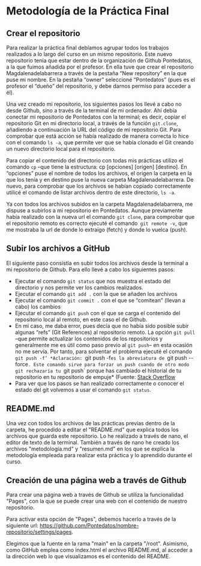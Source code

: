 # **Metodología de la Práctica Final**

## **Crear el repositorio**

Para realizar la práctica final debíamos agrupar todos los trabajos realizados a lo largo del curso en un mismo repositorio. Este nuevo repositorio tenía que estar dentro de la organización de Github Pontedatos, a la que fuimos añadida por el profesor. En ella tuve que crear el repositorio Magdalenadelabarrera a través de la pestaña “New repository” en la que puse mi nombre. En la pestaña “owner” seleccioné “Pontedatos” (pues es el profesor el “dueño” del repositorio, y debe darnos permiso para acceder a él).

Una vez creado mi repositorio, los siguientes pasos los llevé a cabo no desde Github, sino a través de la terminal de mi ordenador. Ahí debía conectar mi repositorio de Pontedatos con la terminal; es decir, copiar el repositorio Git en mi directorio local, a través de la función `git.clone`, añadiendo a continuación la URL del código de mi repositorio Git. Para comprobar que está acción se había realizado de manera correcta lo hice con el comando `ls -a`, que permite ver que se había clonado el Git creando un nuevo directorio local para el repositorio.

Para copiar el contenido del directorio con todas mis prácticas utilizo el comando `cp` –que tiene la estructura: cp [opciones] [origen] [destino]. En “opciones” puse el nombre de todos los archivos, el origen la carpeta en la que los tenía y en destino puse la nueva carpeta Magdalenadelabarrera. De nuevo, para comprobar que los archivos se habían copiado correctamente utilicé el comando de listar archivos dentro de este directorio, `ls -a`.

Ya con todos los archivos subidos en la carpeta Magdalenadelabarrera, me dispuse a subirlos a mi repositorio en Pontedatos. Aunque previamente había realizado con la nueva url el comando `git clone`, para comprobar que el repositorio remoto es correcto ejecuté el comando` git remote -v`, que me mostraba la url de donde lo extraigo (fetch) y donde lo vuelca (push). 

## **Subir los archivos a GitHub**

El siguiente paso consistía en subir todos los archivos desde la terminal a mi repositorio de Github. Para ello llevé a cabo los siguientes pasos:

- Ejecutar el comando `git status` que nos muestra el estado del directorio y nos permite ver los cambios realizados.
- Ejecutar el comando `git add .` con la que se añaden los archivos
- Ejecutar el comando `git commit .` con el que se “comitean” (llevan a cabo) los cambios
- Ejecutar el comando `git push` con el que se carga el contenido del repositorio local al remoto, en este caso el de Github.
- En mi caso, me daba error, pues decía que no había sido posible subir algunas “refs” (Git References) al repositorio remoto. La opción `git pull` –que permite actualizar los contenidos de los repositorios y generalmente me es útil como paso previo al `git push`– en esta ocasión no me servía. Por tanto, para solventar el problema ejecuté el comando `git push -f’
*Aclaración: `git push -f`es la abreviatura de `git push --force`. Este comando sirve para forzar un push cuando de otro modo git rechazaría tu `git push` porque has cambiado el historial de tu repositorio en tu repositorio de empuje* (Fuente: [Stack Overflow](https://stackoverflow.com/questions/44678942/difference-between-git-push-and-git-push-f)
- Para ver que los pasos se han realizado correctamente o conocer el estado del git volvemos a usar el comando `git status`.

## **README.md**

Una vez con todos los archivos de las prácticas previas dentro de la carpeta, he procedido a editar el "README.md" que explica todos los archivos que guarda este repositorio. Lo he realizado a través de nano, el editor de texto de la terminal. También a través de nano he creado los archivos "metodología.md" y "resumen.md" en los que se explica la metodología empleada para realizar esta práctica y lo aprendido durante el curso. 

## **Creación de una página web a través de Github**

Para crear una página web a través de Github se utiliza la funcionalidad "Pages", con la que se puede crear una web con el contenido de nuestro repositorio. 

Para activar esta opción de "Pages", debemos hacerlo a través de la siguiente url:  https://github.com/Pontedatos/nombre-repositorio/settings/pages. 

Elegimos que la fuente en la rama "main" en la carpeta "/root". Asimismo, como GitHub emplea como index.html el archivo README.md, al acceder a la dirección web lo que visualizamos es el contenido del README. 

